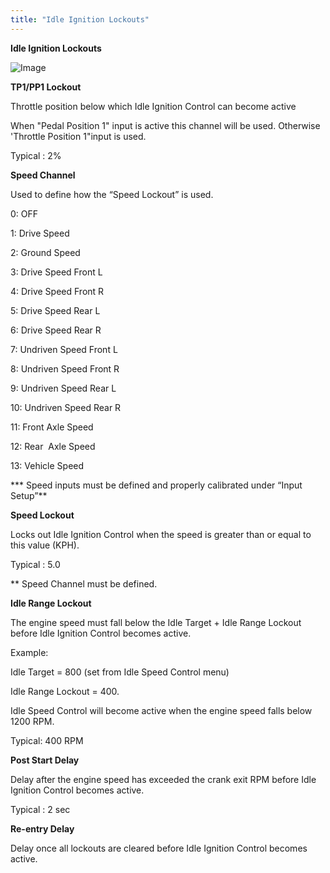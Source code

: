 ```yaml
---
title: "Idle Ignition Lockouts"
---
```


**Idle Ignition Lockouts**


![Image](</lib/Idle Ignition 3.jpg>)


**TP1/PP1 Lockout**


Throttle position below which Idle Ignition Control can become active


When "Pedal Position 1" input is active this channel will be used. Otherwise 'Throttle Position 1"input is used.


Typical : 2%


**Speed Channel**


Used to define how the “Speed Lockout” is used. &nbsp;


&#48;: OFF

&#49;: Drive Speed

&#50;: Ground Speed

&#51;: Drive Speed Front L

&#52;: Drive Speed Front R

&#53;: Drive Speed Rear L

&#54;: Drive Speed Rear R

&#55;: Undriven Speed Front L

&#56;: Undriven Speed Front R

&#57;: Undriven Speed Rear L

&#49;0: Undriven Speed Rear R

&#49;1: Front Axle Speed

&#49;2: Rear&nbsp; Axle Speed

&#49;3: Vehicle Speed


\*\*\* Speed inputs must be defined and properly calibrated under “Input Setup”\*\*


**Speed Lockout**


Locks out Idle Ignition Control when the speed is greater than or equal to this value (KPH).


Typical : 5.0


\*\* Speed Channel must be defined. &nbsp;


**Idle Range Lockout**


The engine speed must fall below the Idle Target + Idle Range Lockout before Idle Ignition Control becomes active.&nbsp;


Example:

Idle Target = 800 (set from Idle Speed Control menu)

Idle Range Lockout = 400.


Idle Speed Control will become active when the engine speed falls below 1200 RPM.


Typical: 400 RPM


**Post Start Delay**


Delay after the engine speed has exceeded the crank exit RPM before Idle Ignition Control becomes active.&nbsp;


Typical : 2 sec


**Re-entry Delay**


Delay once all lockouts are cleared before Idle Ignition Control becomes active.